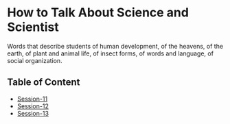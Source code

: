 # How to Talk About Science and Scientist

Words that describe students of human development, of the heavens, of the earth, of plant and animal life, of insect forms, of words and language, of social organization.

## Table of Content

- [Session-11](session-11.md)
- [Session-12](session-12.md)
- [Session-13](session-13.md)
